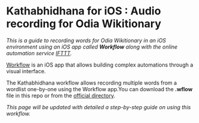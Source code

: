 Kathabhidhana for iOS : Audio recording for Odia Wikitionary
===================================
<i>This is a guide to recording words for Odia Wikitionary in an iOS environment using an iOS app called <b>Workflow</b> along with the online automation service [IFTTT](https://ifttt.com/).</i>

[Workflow](https://workflow.is) is an iOS app that allows building complex automations through a visual interface.

The Kathabhidhana workflow allows recording multiple words from a wordlist one-by-one using the Workflow app.You can download the <b>.wflow</b> file in this repo or from the [official directory](https://workflow.is/workflows/acb7f3c267754b2ca84839d68fb52eef).

<i>This page will be updated with detailed a step-by-step guide on using this workflow.</i>

